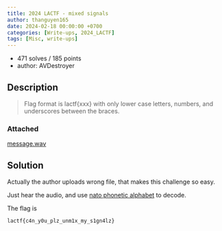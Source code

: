 ```yaml
---
title: 2024 LACTF - mixed signals
author: thanguyen165
date: 2024-02-18 00:00:00 +0700
categories: [Write-ups, 2024_LACTF]
tags: [Misc, write-ups]
---
```


* 471 solves / 185 points
* author: AVDestroyer

## Description

> Flag format is lactf{xxx} with only lower case letters, numbers, and underscores between the braces.

### Attached

[message.wav](https://chall-files.lac.tf/uploads/1f51a78729bade2ad246ff9ee1940b5d82afd274d36b60f1fd319028d65727d3/message.wav)

## Solution

Actually the author uploads wrong file, that makes this challenge so easy.

Just hear the audio, and use [nato phonetic alphabet](https://www.worldometers.info/languages/nato-phonetic-alphabet/) to decode.

The flag is
```
lactf{c4n_y0u_plz_unm1x_my_s1gn4lz}
```
